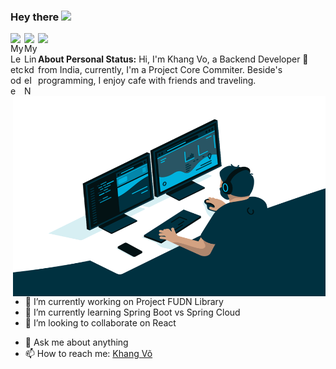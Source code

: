 ### Hey there <img src="https://media.giphy.com/media/hvRJCLFzcasrR4ia7z/giphy.gif" width="25px">

<a href="https://leetcode.com/suberev/">
  <img align="left" alt="My Leetcode" width="22px" src="https://cdn.jsdelivr.net/npm/simple-icons@v3/icons/leetcode.svg" />
</a>
<a href="https://www.linkedin.com/in/v%C3%B5-nh%C6%B0-khang-732556195/">
  <img align="left" alt="My LinkdeIN" width="22px" src="https://cdn.jsdelivr.net/npm/simple-icons@v3/icons/linkedin.svg" />
</a>

![](https://visitor-badge.glitch.me/badge?page_id=SubereV.SubereV)
<br />

**About Personal Status:**
Hi, I'm Khang Vo, a Backend Developer 🚀 from India, currently, I'm a Project Core Commiter. Beside's programming, I enjoy cafe with friends and traveling.
<img align="right" alt="GIF" src="https://github.com/SubereV/SubereV/blob/main/assert/code.gif?raw=true" width="500" height="320" />

- 🔭 I’m currently working on Project FUDN Library
- 🌱 I’m currently learning Spring Boot vs Spring Cloud
- 👯 I’m looking to collaborate on React
<!-- - 🤔 I’m looking for help with A -->
- 💬 Ask me about anything
- 📫 How to reach me: [Khang Võ]

[khang võ]: https://www.facebook.com/vonhukhangg
